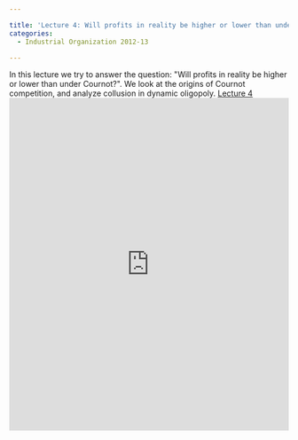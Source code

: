 ```yaml
---

title: 'Lecture 4: Will profits in reality be higher or lower than under Cournot?'
categories:
  - Industrial Organization 2012-13

---
```

In this lecture we try to answer the question: "Will profits in reality be higher or lower than under Cournot?". We look at the origins of Cournot competition, and analyze collusion in dynamic oligopoly.  <a title="View Lecture 4 on Scribd" href="https://www.scribd.com/doc/111209972/Lecture-4" >Lecture 4</a><iframe src="https://www.scribd.com/embeds/111209972/content?start_page=1&view_mode=scroll&access_key=key-2olzyq5jvvbvqfqabpxo" data-auto-height="true" data-aspect-ratio="1.33333333333333" scrolling="no" width="100%" height="600" frameborder="0"></iframe>